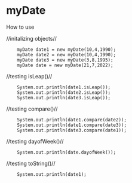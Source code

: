 # myDate

<p> How to use</p>

//initalizing objects//

		myDate date1 = new myDate(10,4,1990);
		myDate date2 = new myDate(10,4,1990);
		myDate date3 = new myDate(3,8,1995);
		myDate date = new myDate(21,7,2022);
		
//testing isLeap()//

		System.out.println(date1.isLeap());
		System.out.println(date2.isLeap());
		System.out.println(date3.isLeap());
		
//testing compare()//
		
		System.out.println(date1.compare(date2));
		System.out.println(date1.compare(date3));
		System.out.println(date3.compare(date1));
		
//testing dayofWeek()//
		
		System.out.println(date.dayofWeek());
		
//testing toString()//
		
		System.out.println(date1);
